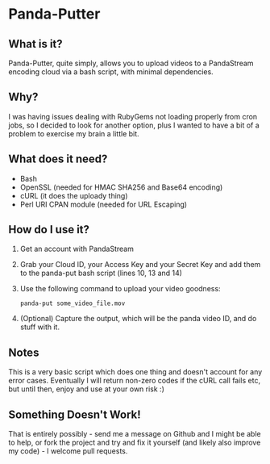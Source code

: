 Panda-Putter
============

What is it?
-----------

Panda-Putter, quite simply, allows you to upload videos to a PandaStream encoding cloud via a bash script, with minimal
dependencies.

Why?
----

I was having issues dealing with RubyGems not loading properly from cron jobs, so I decided to look for another option,
plus I wanted to have a bit of a problem to exercise my brain a little bit.

What does it need?
------------------

* Bash
* OpenSSL (needed for HMAC SHA256 and Base64 encoding)
* cURL (it does the uploady thing)
* Perl URI CPAN module (needed for URL Escaping)

How do I use it?
----------------

1. Get an account with PandaStream
2. Grab your Cloud ID, your Access Key and your Secret Key and add them to the panda-put bash script (lines 10, 13 and 14)
3. Use the following command to upload your video goodness:
   
   `panda-put some_video_file.mov`

4. (Optional) Capture the output, which will be the panda video ID, and do stuff with it.

Notes
-----

This is a very basic script which does one thing and doesn't account for any error cases. Eventually I will return non-zero
codes if the cURL call fails etc, but until then, enjoy and use at your own risk :)

Something Doesn't Work!
-----------------------

That is entirely possibly - send me a message on Github and I might be able to help, or fork the project and try and
fix it yourself (and likely also improve my code) - I welcome pull requests.